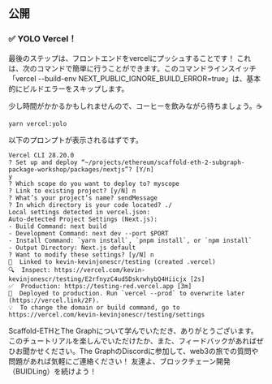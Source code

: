 ## 公開

### ✅ YOLO Vercel！

最後のステップは、フロントエンドをvercelにプッシュすることです！ これは、次のコマンドで簡単に行うことができます。このコマンドラインスイッチ「vercel --build-env NEXT_PUBLIC_IGNORE_BUILD_ERROR=true」は、基本的にビルドエラーをスキップします。

少し時間がかかるかもしれませんので、コーヒーを飲みながら待ちましょう。☕

```
yarn vercel:yolo
```

以下のプロンプトが表示されるはずです。

```
Vercel CLI 28.20.0
? Set up and deploy “~/projects/ethereum/scaffold-eth-2-subgraph-package-workshop/packages/nextjs”? [Y/n] 
y
? Which scope do you want to deploy to? myscope
? Link to existing project? [y/N] n
? What’s your project’s name? sendMessage
? In which directory is your code located? ./
Local settings detected in vercel.json:
Auto-detected Project Settings (Next.js):
- Build Command: next build
- Development Command: next dev --port $PORT
- Install Command: `yarn install`, `pnpm install`, or `npm install`
- Output Directory: Next.js default
? Want to modify these settings? [y/N] n
🔗  Linked to kevin-kevinjonescr/testing (created .vercel)
🔍  Inspect: https://vercel.com/kevin-kevinjonescr/testing/E2rfnyzC4ud5DskrwhybQ4Hiicjx [2s]
✅  Production: https://testing-red.vercel.app [3m]
📝  Deployed to production. Run `vercel --prod` to overwrite later (https://vercel.link/2F).
💡  To change the domain or build command, go to https://vercel.com/kevin-kevinjonescr/testing/settings
```

Scaffold-ETHとThe Graphについて学んでいただき、ありがとうございます。このチュートリアルを楽しんでいただけたか、また、フィードバックがあればぜひお聞かせください。The GraphのDiscordに参加して、web3の旅での質問や問題があれば気軽にご連絡ください！ 友達よ、ブロックチェーン開発（BUIDLing）を続けよう！